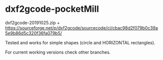 # dxf2gcode-pocketMill

dxf2gcode-20191025.zip + https://sourceforge.net/p/dxf2gcode/sourcecode/ci/cbac98d2f079b0c39a5e9b86d5c320f36fa079b5/

Tested and works for simple shapes (circle and HORIZONTAL rectangles).

For current working versions check other branches.
